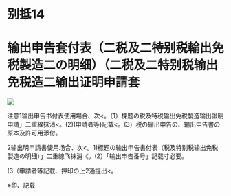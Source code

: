 # 别抵14

# 输出申告套付表（二税及二特别税輪出免税製造二の明细）（二税及二特别税输出免税造二输出证明申請套

![](https://www.nta.go.jp/tmp/311ef71e-b095-46f0-9ce8-4d3b6d309269/images/26edad5f0b8db1d619fd1cfc7aefc86a5a054240e4f974e14acb97ae4bd59aab.jpg)

注意1输出申告书付表使用場合、次<。（1）棵题の税及特税输出免税製造输出證明申請」二重線抹消<。(2)(申請者等)記载<。(3）税の输出申告の、输出申告書の原本及許可用添付。

2输出明申請書使用场合、次<。1)標题の输出申告書付表（税及特别税输出免税製造の明细）」二重線飞抹消《。(2）「输出申告番号」記载寸必要。

(3（申請者等記载、押印の上2通提出<。

※印、記载